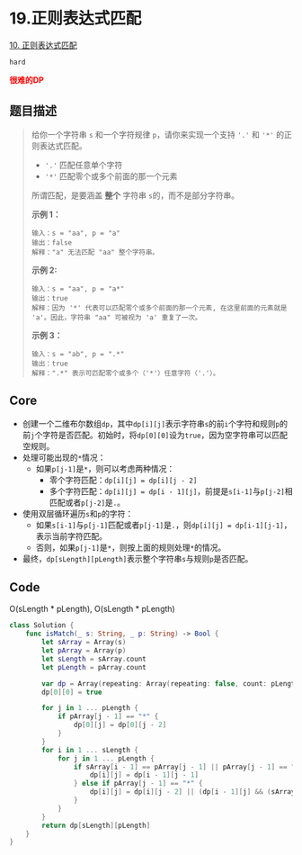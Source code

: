 # 19.正则表达式匹配

[10. 正则表达式匹配](https://leetcode.cn/problems/regular-expression-matching/)

`hard`

**<font color=red>很难的DP</font>**

## 题目描述

> 给你一个字符串 `s` 和一个字符规律 `p`，请你来实现一个支持 `'.'` 和 `'*'` 的正则表达式匹配。
>
> - `'.'` 匹配任意单个字符
> - `'*'` 匹配零个或多个前面的那一个元素
>
> 所谓匹配，是要涵盖 **整个** 字符串 `s`的，而不是部分字符串。
>
>  
>
> **示例 1：**
>
> ```
> 输入：s = "aa", p = "a"
> 输出：false
> 解释："a" 无法匹配 "aa" 整个字符串。
> ```
>
> **示例 2:**
>
> ```
> 输入：s = "aa", p = "a*"
> 输出：true
> 解释：因为 '*' 代表可以匹配零个或多个前面的那一个元素, 在这里前面的元素就是 'a'。因此，字符串 "aa" 可被视为 'a' 重复了一次。
> ```
>
> **示例 3：**
>
> ```
> 输入：s = "ab", p = ".*"
> 输出：true
> 解释：".*" 表示可匹配零个或多个（'*'）任意字符（'.'）。
> ```

## Core

- 创建一个二维布尔数组`dp`，其中`dp[i][j]`表示字符串`s`的前`i`个字符和规则`p`的前`j`个字符是否匹配。初始时，将`dp[0][0]`设为`true`，因为空字符串可以匹配空规则。
- 处理可能出现的`*`情况：
  - 如果`p[j-1]`是`*`，则可以考虑两种情况：
    - 零个字符匹配：`dp[i][j] = dp[i][j - 2]`
    - 多个字符匹配：`dp[i][j] = dp[i - 1][j]`，前提是`s[i-1]`与`p[j-2]`相匹配或者`p[j-2]`是`.`。
- 使用双层循环遍历`s`和`p`的字符：
  - 如果`s[i-1]`与`p[j-1]`匹配或者`p[j-1]`是`.`，则`dp[i][j] = dp[i-1][j-1]`，表示当前字符匹配。
  - 否则，如果`p[j-1]`是`*`，则按上面的规则处理`*`的情况。
- 最终，`dp[sLength][pLength]`表示整个字符串`s`与规则`p`是否匹配。

## Code

O(sLength * pLength), O(sLength * pLength)

```swift
class Solution {
    func isMatch(_ s: String, _ p: String) -> Bool {
        let sArray = Array(s)
        let pArray = Array(p)
        let sLength = sArray.count
        let pLength = pArray.count

        var dp = Array(repeating: Array(repeating: false, count: pLength + 1), count: sLength + 1)
        dp[0][0] = true

        for j in 1 ... pLength {
            if pArray[j - 1] == "*" {
                dp[0][j] = dp[0][j - 2]
            }
        }
        for i in 1 ... sLength {
            for j in 1 ... pLength {
                if sArray[i - 1] == pArray[j - 1] || pArray[j - 1] == "." {
                    dp[i][j] = dp[i - 1][j - 1]
                } else if pArray[j - 1] == "*" {
                    dp[i][j] = dp[i][j - 2] || (dp[i - 1][j] && (sArray[i - 1] == pArray[j - 2] || pArray[j - 2] == "."))
                }
            } 
        }
        return dp[sLength][pLength]
    }
}
```

